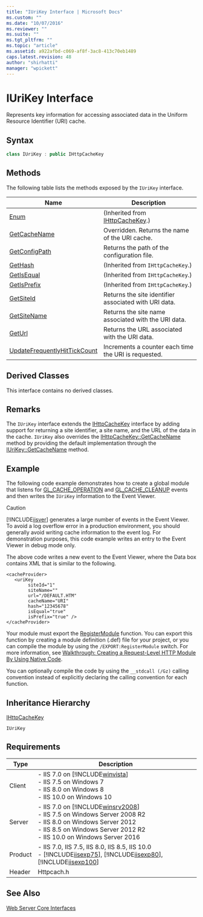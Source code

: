 ```yaml
---
title: "IUriKey Interface | Microsoft Docs"
ms.custom: ""
ms.date: "10/07/2016"
ms.reviewer: ""
ms.suite: ""
ms.tgt_pltfrm: ""
ms.topic: "article"
ms.assetid: a922afbd-c069-af8f-3ac8-413c70eb1489
caps.latest.revision: 48
author: "shirhatti"
manager: "wpickett"
---
```

# IUriKey Interface
Represents key information for accessing associated data in the Uniform Resource Identifier (URI) cache.  
  
## Syntax  
  
```cpp  
class IUriKey : public IHttpCacheKey  
```  
  
## Methods  
 The following table lists the methods exposed by the `IUriKey` interface.  
  
|Name|Description|  
|----------|-----------------|  
|[Enum](../../web-development-reference\webdev-native-api-reference/ihttpcachekey-enum-method.md)|(Inherited from [IHttpCacheKey](../../web-development-reference\webdev-native-api-reference/ihttpcachekey-interface.md).)|  
|[GetCacheName](../../web-development-reference\webdev-native-api-reference/iurikey-getcachename-method.md)|Overridden. Returns the name of the URI cache.|  
|[GetConfigPath](../../web-development-reference\webdev-native-api-reference/iurikay-getconfigpath-method.md)|Returns the path of the configuration file.|  
|[GetHash](../../web-development-reference\webdev-native-api-reference/ihttpcachekey-gethash-method.md)|(Inherited from `IHttpCacheKey`.)|  
|[GetIsEqual](../../web-development-reference\webdev-native-api-reference/ihttpcachekey-getisequal-method.md)|(Inherited from `IHttpCacheKey`.)|  
|[GetIsPrefix](../../web-development-reference\webdev-native-api-reference/ihttpcachekey-getisprefix-method.md)|(Inherited from `IHttpCacheKey`.)|  
|[GetSiteId](../../web-development-reference\webdev-native-api-reference/iurikey-getsiteid-method.md)|Returns the site identifier associated with URI data.|  
|[GetSiteName](../../web-development-reference\webdev-native-api-reference/iurikey-getsitename-method.md)|Returns the site name associated with the URI data.|  
|[GetUrl](../../web-development-reference\webdev-native-api-reference/iurikey-geturl-method.md)|Returns the URL associated with the URI data.|  
|[UpdateFrequentlyHitTickCount](../../web-development-reference\webdev-native-api-reference/iurikey-interface.md)|Increments a counter each time the URI is requested.|  
  
## Derived Classes  
 This interface contains no derived classes.  
  
## Remarks  
 The `IUriKey` interface extends the [IHttpCacheKey](../../web-development-reference\webdev-native-api-reference/ihttpcachekey-interface.md) interface by adding support for returning a site identifier, a site name, and the URL of the data in the cache. `IUriKey` also overrides the [IHttpCacheKey::GetCacheName](../../web-development-reference\webdev-native-api-reference/ihttpcachekey-getcachename-method.md) method by providing the default implementation through the [IUriKey::GetCacheName](../../web-development-reference\webdev-native-api-reference/iurikey-getcachename-method.md) method.  
  
## Example  
 The following code example demonstrates how to create a global module that listens for [GL_CACHE_OPERATION](../../web-development-reference\webdev-native-api-reference/request-processing-constants.md) and [GL_CACHE_CLEANUP](../../web-development-reference\webdev-native-api-reference/request-processing-constants.md) events and then writes the `IUriKey` information to the Event Viewer.  
  
> [!CAUTION]
>  [!INCLUDE[iisver](../../wmi-provider/includes/iisver-md.md)] generates a large number of events in the Event Viewer. To avoid a log overflow error in a production environment, you should generally avoid writing cache information to the event log. For demonstration purposes, this code example writes an entry to the Event Viewer in debug mode only.  
  
<!-- TODO: review snippet reference  [!CODE [IUriKey#1](IUriKey#1)]  -->  
  
 The above code writes a new event to the Event Viewer, where the Data box contains XML that is similar to the following.  
  
```  
<cacheProvider>  
   <uriKey   
        siteId="1"   
        siteName=""   
        url="/DEFAULT.HTM"   
        cacheName="URI"   
        hash="12345678"   
        isEqual="true"   
        isPrefix="true" />  
</cacheProvider>  
```  
  
 Your module must export the [RegisterModule](../../web-development-reference\webdev-native-api-reference/pfn-registermodule-function.md) function. You can export this function by creating a module definition (.def) file for your project, or you can compile the module by using the `/EXPORT:RegisterModule` switch. For more information, see [Walkthrough: Creating a Request-Level HTTP Module By Using Native Code](../../web-development-reference\native-code-development-overview\walkthrough-creating-a-request-level-http-module-by-using-native-code.md).  
  
 You can optionally compile the code by using the `__stdcall (/Gz)` calling convention instead of explicitly declaring the calling convention for each function.  
  
## Inheritance Hierarchy  
 [IHttpCacheKey](../../web-development-reference\webdev-native-api-reference/ihttpcachekey-interface.md)  
  
 `IUriKey`  
  
## Requirements  
  
|Type|Description|  
|----------|-----------------|  
|Client|-   IIS 7.0 on [!INCLUDE[winvista](../../wmi-provider/includes/winvista-md.md)]<br />-   IIS 7.5 on Windows 7<br />-   IIS 8.0 on Windows 8<br />-   IIS 10.0 on Windows 10|  
|Server|-   IIS 7.0 on [!INCLUDE[winsrv2008](../../wmi-provider/includes/winsrv2008-md.md)]<br />-   IIS 7.5 on Windows Server 2008 R2<br />-   IIS 8.0 on Windows Server 2012<br />-   IIS 8.5 on Windows Server 2012 R2<br />-   IIS 10.0 on Windows Server 2016|  
|Product|-   IIS 7.0, IIS 7.5, IIS 8.0, IIS 8.5, IIS 10.0<br />-   [!INCLUDE[iisexp75](../../web-development-reference/native-code-api-reference/includes/iisexp75-md.md)], [!INCLUDE[iisexp80](../../web-development-reference/native-code-api-reference/includes/iisexp80-md.md)], [!INCLUDE[iisexp100](../../web-development-reference/native-code-api-reference/includes/iisexp100-md.md)]|  
|Header|Httpcach.h|  
  
## See Also  
 [Web Server Core Interfaces](../../web-development-reference\webdev-native-api-reference/web-server-core-interfaces.md)